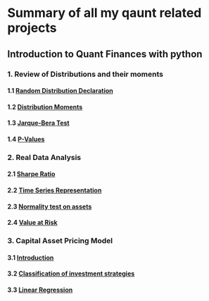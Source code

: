 # Summary of all my qaunt related projects

## Introduction to Quant Finances with python
  ### 1. Review of Distributions and their moments
  #### 1.1 [Random Distribution Declaration](https://github.com/nachoddiaz/Quant/blob/main/2024%20python%20for%20trading/README.md#11-to-declare-random-distributions)
  #### 1.2 [Distribution Moments](https://github.com/nachoddiaz/Quant/blob/main/2024%20python%20for%20trading/README.md#12--moments)
  #### 1.3 [Jarque-Bera Test](https://github.com/nachoddiaz/Quant/blob/main/2024%20python%20for%20trading/README.md#13-jarque-bera-test)
  #### 1.4 [P-Values](https://github.com/nachoddiaz/Quant/blob/main/2024%20python%20for%20trading/README.md#14-p-values)

  ### 2. Real Data Analysis
  #### 2.1 [Sharpe Ratio](https://github.com/nachoddiaz/Quant/blob/main/2024%20python%20for%20trading/README.md#21-sharpe-ratio)
  #### 2.2 [Time Series Representation](https://github.com/nachoddiaz/Quant/blob/main/2024%20python%20for%20trading/README.md#22-time-series-representation)
  #### 2.3 [Normality test on assets](https://github.com/nachoddiaz/Quant/blob/main/2024%20python%20for%20trading/README.md#23-normality-test-on-all-assets)
  #### 2.4 [Value at Risk](https://github.com/nachoddiaz/Quant/tree/main/2024%20python%20for%20trading#24-value-at-risk)
  
  ### 3. Capital Asset Pricing Model
  #### 3.1 [Introduction](https://github.com/nachoddiaz/Quant/tree/main/2024%20python%20for%20trading#31-introduction)
  #### 3.2 [Classification of investment strategies](https://github.com/nachoddiaz/Quant/tree/main/2024%20python%20for%20trading#32-classification-of-investment-strategies)
  #### 3.3 [Linear Regression](https://github.com/nachoddiaz/Quant/blob/main/2024%20python%20for%20trading/README.md#33-linear-regression)

    
  
##
##

